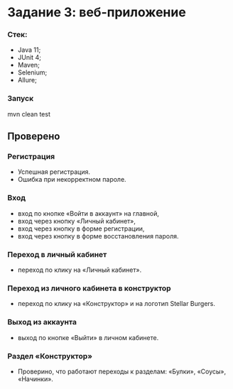 # Задание 3: веб-приложение
### Стек:
* Java 11;
* JUnit 4;
* Maven;
* Selenium;
* Allure;
### Запуск
mvn clean test

## Проверено
### Регистрация
* Успешная регистрация.
* Ошибка при некорректном пароле.
### Вход
* вход по кнопке «Войти в аккаунт» на главной,
* вход через кнопку «Личный кабинет»,
* вход через кнопку в форме регистрации,
* вход через кнопку в форме восстановления пароля.
### Переход в личный кабинет
* переход по клику на «Личный кабинет».
### Переход из личного кабинета в конструктор
* переход по клику на «Конструктор» и на логотип Stellar Burgers.
### Выход из аккаунта
* выход по кнопке «Выйти» в личном кабинете.
### Раздел «Конструктор»
* Проверино, что работают переходы к разделам: «Булки», «Соусы», «Начинки».